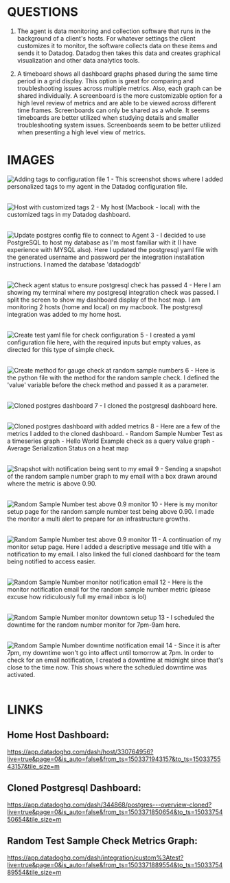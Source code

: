 # QUESTIONS
1. The agent is data monitoring and collection software that runs in the background of a client's hosts. For whatever settings the client customizes it to monitor, the software collects data on these items and sends it to Datadog. Datadog then takes this data and creates graphical visualization and other data analytics tools.

2. A timeboard shows all dashboard graphs phased during the same time period in a grid display. This option is great for comparing and troubleshooting issues across multiple metrics. Also, each graph can be shared individually. A screenboard is the more customizable option for a high level review of metrics and are able to be viewed across different time frames. Screenboards can only be shared as a whole. It seems timeboards are better utilized when studying details and smaller troubleshooting system issues. Screenboards seem to be better utilized when presenting a high level view of metrics.



# IMAGES
![Adding tags to configuration file](img/01.png?raw=true)
1 - This screenshot shows where I added personalized tags to my agent in the Datadog configuration file.
<br><br>

![Host with customized tags](img/02.png?raw=true)
2 - My host (Macbook - local) with the customized tags in my Datadog dashboard.
<br><br>

![Update postgres config file to connect to Agent](img/03.png?raw=true)
3 - I decided to use PostgreSQL to host my database as I'm most familiar with it (I have experience with MYSQL also). Here I updated the postgresql yaml file with the generated username and password per the integration installation instructions. I named the database 'datadogdb'
<br><br>

![Check agent status to ensure postgresql check has passed](img/04.png?raw=true)
4 - Here I am showing my terminal where my postgresql integration check was passed. I split the screen to show my dashboard display of the host map. I am monitoring 2 hosts (home and local) on my macbook. The postgresql integration was added to my home host.
<br><br>

![Create test yaml file for check configuration](img/05.png?raw=true)
5 - I created a yaml configuration file here, with the required inputs but empty values, as directed for this type of simple check.
<br><br>

![Create method for gauge check at random sample numbers](img/06.png?raw=true)
6 - Here is the python file with the method for the random sample check. I defined the 'value' variable before the check method and passed it as a parameter.
<br><br>

![Cloned postgres dashboard](img/07.png?raw=true)
7 - I cloned the postgresql dashboard here.
<br><br>

![Cloned postgres dashboard with added metrics](img/07.png?raw=true)
8 - Here are a few of the metrics I added to the cloned dashboard. 
      - Random Sample Number Test as a timeseries graph
      - Hello World Example check as a query value graph
      - Average Serialization Status on a heat map
<br><br>

![Snapshot with notification being sent to my email](img/09.png?raw=true)
9 - Sending a snapshot of the random sample number graph to my email with a box drawn around where the metric is above 0.90.
<br><br>

![Random Sample Number test above 0.9 monitor](img/10.png?raw=true)
10 - Here is my monitor setup page for the random sample number test being above 0.90. I made the monitor a multi alert to prepare for an infrastructure growths. 
<br><br>

![Random Sample Number test above 0.9 monitor](img/11.png?raw=true)
11 - A continuation of my monitor setup page. Here I added a descriptive message and title with a notification to my email. I also linked the full cloned dashboard for the team being notified to access easier. 
<br><br>

![Random Sample Number monitor notification email](img/12.png?raw=true)
12 - Here is the monitor notification email for the random sample number metric (please excuse how ridiculously full my email inbox is lol)
<br><br>

![Random Sample Number monitor downtown setup](img/13.png?raw=true)
13 - I scheduled the downtime for the random number monitor for 7pm-9am here. 
<br><br>

![Random Sample Number downtime notification email](img/14.png?raw=true)
14 - Since it is after 7pm, my downtime won't go into affect until tomorrow at 7pm. In order to check for an email notification, I created a downtime at midnight since that's close to the time now. This shows where the scheduled downtime was activated.
<br><br>


# LINKS

## Home Host Dashboard:
https://app.datadoghq.com/dash/host/330764956?live=true&page=0&is_auto=false&from_ts=1503371943157&to_ts=1503375543157&tile_size=m

## Cloned Postgresql Dashboard:
https://app.datadoghq.com/dash/344868/postgres---overview-cloned?live=true&page=0&is_auto=false&from_ts=1503371850654&to_ts=1503375450654&tile_size=m

## Random Test Sample Check Metrics Graph:
https://app.datadoghq.com/dash/integration/custom%3Atest?live=true&page=0&is_auto=false&from_ts=1503371889554&to_ts=1503375489554&tile_size=m
